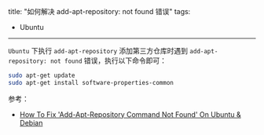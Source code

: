 title: "如何解决 add-apt-repository: not found 错误"
tags:
- Ubuntu
---

`Ubuntu` 下执行 `add-apt-repository` 添加第三方仓库时遇到 `add-apt-repository: not found` 错误，执行以下命令即可：

```sh
sudo apt-get update
sudo apt-get install software-properties-common
```

参考：

- [How To Fix 'Add-Apt-Repository Command Not Found' On Ubuntu & Debian](https://phoenixnap.com/kb/add-apt-repository-command-not-found-ubuntu)
